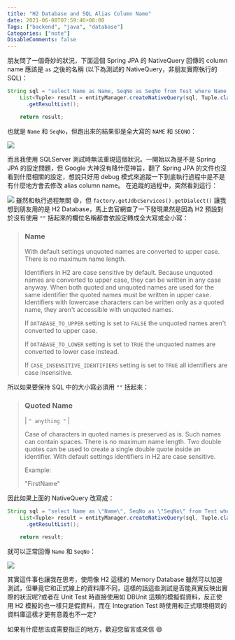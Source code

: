 ```yaml
---
title: "H2 Database and SQL Alias Column Name"
date: 2021-06-08T07:59:46+08:00
Tags: ["backend", "java", "database"]
Categories: ["note"]
DisableComments: false
---
```


朋友問了一個奇妙的狀況，下面這個 Spring JPA 的 NativeQuery 回傳的 column name 應該是 `as` 之後的名稱 (以下為測試的 NativeQuery，非朋友實際執行的 SQL)：
```java
String sql = "select Name as Name, SeqNo as SeqNo from Test where Name = :name";
    List<Tuple> result = entityManager.createNativeQuery(sql, Tuple.class).setParameter("name", name)
      .getResultList();

    return result;
```
也就是 `Name` 和 `SeqNo`，但跑出來的結果卻是全大寫的 `NAME` 和 `SEQNO`：

![](../../img/blog/wWBWDDJ.png)

而且我使用 SQLServer 測試時無法重現這個狀況。一開始以為是不是 Spring JPA 的設定問題，但 Google 大神沒有降什麼神旨，翻了 Spring JPA 的文件也沒看到什麼相關的設定，想說只好用 debug 模式來追蹤一下到底執行過程中是不是有什麼地方會去修改 alias column name。
在追蹤的過程中，突然看到這行：

![](../../img/blog/rP3ufx3.png)
雖然和執行過程無關 😅，但 `factory.getJdbcServices().getDialect()` 讓我想到朋友用的是 H2 Database，馬上去官網查了一下發現果然是因為 H2 預設對於沒有使用 `""` 括起來的欄位名稱都會依設定轉成全大寫或全小寫：
>### Name
>
> With default settings unquoted names are converted to upper case. There is no maximum name length.
>
> Identifiers in H2 are case sensitive by default. Because unquoted names are converted to upper case, they can be written in any case anyway. When both quoted and unquoted names are used for the same identifier the quoted names must be written in upper case. Identifiers with lowercase characters can be written only as a quoted name, they aren't accessible with unquoted names.
>
> If `DATABASE_TO_UPPER` setting is set to `FALSE` the unquoted names aren't converted to upper case.
>
> If `DATABASE_TO_LOWER` setting is set to `TRUE` the unquoted names are converted to lower case instead.
>
>If `CASE_INSENSITIVE_IDENTIFIERS` setting is set to `TRUE` all identifiers are case insensitive.

所以如果要保持 SQL 中的大小寫必須用 `""` 括起來：
> ### Quoted Name
>
> | `" anything "` |
>
> Case of characters in quoted names is preserved as is. Such names can contain spaces. There is no maximum name length. Two double quotes can be used to create a single double quote inside an identifier. With default settings identifiers in H2 are case sensitive.
>
> Example:
>
> "FirstName"

因此如果上面的 NativeQuery 改寫成：
```java
String sql = "select Name as \"Name\", SeqNo as \"SeqNo\" from Test where Name = :name";
    List<Tuple> result = entityManager.createNativeQuery(sql, Tuple.class).setParameter("name", name)
      .getResultList();

    return result;
```
就可以正常回傳 `Name` 和 `SeqNo`：

![](../../img/blog/pYyd9s9.png)

其實這件事也讓我在思考，使用像 H2 這樣的 Memory Database 雖然可以加速測試，但畢竟它和正式線上的資料庫不同，這樣的話這些測試是否能真實反映出實際的狀況呢?或者在 Unit Test 時直接使用如 DBUnit 這類的模擬假資料，反正使用 H2 模擬的也一樣只是假資料，而在 Integration Test 時使用和正式環境相同的資料庫這樣才更有意義也不一定?

如果有什麼想法或需要指正的地方，歡迎您留言或來信 😄